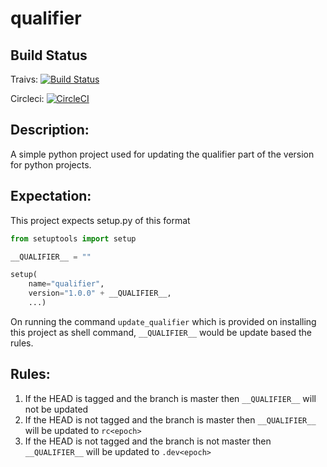 # qualifier

## Build Status
Traivs: [![Build Status](https://travis-ci.org/srikalyan/qualifier.svg?branch=master)](https://travis-ci.org/srikalyan/qualifier)

Circleci: [![CircleCI](https://circleci.com/gh/srikalyan/qualifier.svg?style=svg)](https://circleci.com/gh/srikalyan/qualifier)


## Description:
A simple python project used for updating the qualifier part of the version for python projects.

## Expectation:
This project expects setup.py of this format

```python
from setuptools import setup

__QUALIFIER__ = ""

setup(
    name="qualifier",
    version="1.0.0" + __QUALIFIER__,
    ...)
```

On running the command `update_qualifier` which is provided on installing this project as shell command,
`__QUALIFIER__` would be update based the rules.

## Rules:

1. If the HEAD is tagged and the branch is master then `__QUALIFIER__` will not be updated
2. If the HEAD is not tagged and the branch is master then `__QUALIFIER__` will be updated to `rc<epoch>`
3. If the HEAD is not tagged and the branch is not master then `__QUALIFIER__` will be updated to `.dev<epoch>`  
